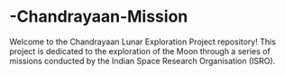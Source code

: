 # -Chandrayaan-Mission
Welcome to the Chandrayaan Lunar Exploration Project repository! This project is dedicated to the exploration of the Moon through a series of missions conducted by the Indian Space Research Organisation (ISRO).
